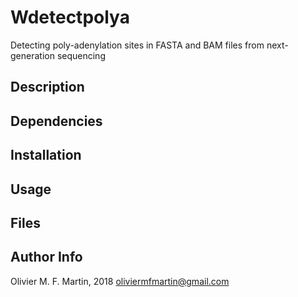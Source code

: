 # Wdetectpolya

Detecting poly-adenylation sites in FASTA and BAM files from next-generation sequencing

## Description

## Dependencies

## Installation

## Usage

## Files

## Author Info

Olivier M. F. Martin, 2018
oliviermfmartin@gmail.com
